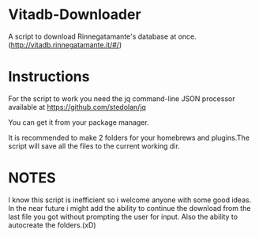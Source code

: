 # Vitadb-Downloader
A script to download Rinnegatamante's database at once.(http://vitadb.rinnegatamante.it/#/)

# Instructions
For the script to work you need the jq command-line JSON processor available at https://github.com/stedolan/jq

You can get it from your package manager.

It is recommended to make 2 folders for your homebrews and plugins.The script will save all the files to the current working dir.

# NOTES
I know this script is inefficient so i welcome anyone with some good ideas.
In the near future i might add the ability to continue the download from the last file you got without prompting the user for input.
Also the ability to autocreate the folders.(xD)
